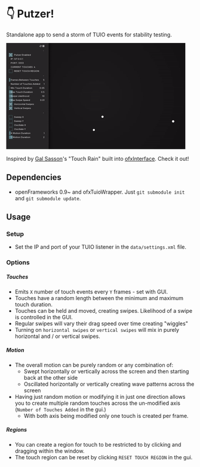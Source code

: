 # 👇 Putzer!
Standalone app to send a storm of TUIO events for stability testing.

![](misc/screenshot.gif)

Inspired by [Gal Sasson](https://github.com/galsasson)'s "Touch Rain" built into [ofxInterface](https://github.com/galsasson/ofxInterface). Check it out!

## Dependencies
- openFrameworks 0.9~ and ofxTuioWrapper. Just `git submodule init` and `git submodule update`.

## Usage

### Setup
- Set the IP and port of your TUIO listener in the `data/settings.xml` file.

### Options

##### Touches
- Emits `X` number of touch events every `Y` frames - set with GUI.
- Touches have a random length between the minimum and maximum touch duration.
- Touches can be held and moved, creating swipes. Likelihood of a swipe is controlled in the GUI.
- Regular swipes will vary their drag speed over time creating "wiggles"
- Turning on `horizontal swipes` or `vertical swipes` will mix in purely horizontal and / or vertical swipes.

##### Motion
- The overall motion can be purely random or any combination of:
	- Swept horizontally or vertically across the screen and then starting back at the other side
	- Oscillated horizontally or vertically creating wave patterns across the screen
- Having just random motion or modifying it in just one direction allows you to create multiple random touches across the un-modified axis (`Number of Touches Added` in the gui.)
	- With both axis being modified only one touch is created per frame.

##### Regions
- You can create a region for touch to be restricted to by clicking and dragging within the window.
- The touch region can be reset by clicking `RESET TOUCH REGION` in the gui.
